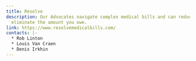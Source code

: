 ```yaml
---
title: Resolve
description: Our Advocates navigate complex medical bills and can reduce or
  eliminate the amount you owe.
link: https://www.resolvemedicalbills.com/
contacts: |-
  * Rob Linton
  * Louis Van Craen
  * Denis Irkhin
---
```

